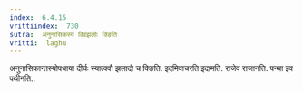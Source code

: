 ```yaml
---
index:  6.4.15
vrittiindex:  730
sutra:  अनुनासिकस्य क्विझलोः क्ङिति
vritti:  laghu 
---
```


अनुनासिकान्तस्योपधाया दीर्घः स्यात्क्वौ झलादौ च क्ङिति. इदमिवाचरति इदामति. राजेव राजानति. पन्था इव पथीनति..

